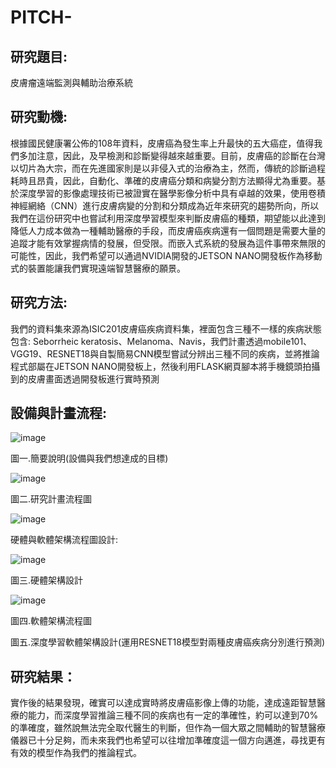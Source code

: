 # PITCH-
## 研究題目: 
皮膚瘤遠端監測與輔助治療系統
## 研究動機: 
根據國民健康署公佈的108年資料，皮膚癌為發生率上升最快的五大癌症，值得我們多加注意，因此，及早檢測和診斷變得越來越重要。目前，皮膚癌的診斷在台灣以切片為大宗，而在先進國家則是以非侵入式的治療為主，然而，傳統的診斷過程耗時且昂貴，因此，自動化、準確的皮膚癌分類和病變分割方法顯得尤為重要。基於深度學習的影像處理技術已被證實在醫學影像分析中具有卓越的效果，使用卷積神經網絡（CNN）進行皮膚病變的分割和分類成為近年來研究的趨勢所向，所以我們在這份研究中也嘗試利用深度學習模型來判斷皮膚癌的種類，期望能以此達到降低人力成本做為一種輔助醫療的手段，而皮膚癌疾病還有一個問題是需要大量的追蹤才能有效掌握病情的發展，但受限。而嵌入式系統的發展為這件事帶來無限的可能性，因此，我們希望可以通過NVIDIA開發的JETSON NANO開發板作為移動式的裝置能讓我們實現遠端智慧醫療的願景。
## 研究方法:
我們的資料集來源為ISIC201皮膚癌疾病資料集，裡面包含三種不一樣的疾病狀態包含: Seborrheic keratosis、Melanoma、Navis，我們計畫透過mobile101、VGG19、RESNET18與自製簡易CNN模型嘗試分辨出三種不同的疾病，並將推論程式部屬在JETSON NANO開發板上，然後利用FLASK網頁腳本將手機鏡頭拍攝到的皮膚畫面透過開發板進行實時預測
## 設備與計畫流程:

![image](https://github.com/user-attachments/assets/fddea05c-47d8-40cb-861c-2f3424c95d1b)

圖一.簡要說明(設備與我們想達成的目標)

![image](https://github.com/user-attachments/assets/4f1d37c3-8fd2-439d-82a8-daa901aa077a)
	 
圖二.研究計畫流程圖

![image](https://github.com/user-attachments/assets/1d1bcefa-318b-438c-a0df-d8fc07441321)


硬體與軟體架構流程圖設計:

![image](https://github.com/user-attachments/assets/f7311af4-8ca9-466b-9393-ef56a1d16c7a)

 
圖三.硬體架構設計

![image](https://github.com/user-attachments/assets/952b5b16-20de-4c1a-bd7b-538decb58223)


圖四.軟體架構流程圖

 
 
圖五.深度學習軟體架構設計(運用RESNET18模型對兩種皮膚癌疾病分別進行預測)

## 研究結果：
實作後的結果發現，確實可以達成實時將皮膚癌影像上傳的功能，達成遠距智慧醫療的能力，而深度學習推論三種不同的疾病也有一定的準確性，約可以達到70%的準確度，雖然說無法完全取代醫生的判斷，但作為一個大眾之間輔助的智慧醫療儀器已十分足夠，而未來我們也希望可以往增加準確度這一個方向邁進，尋找更有有效的模型作為我們的推論程式。

